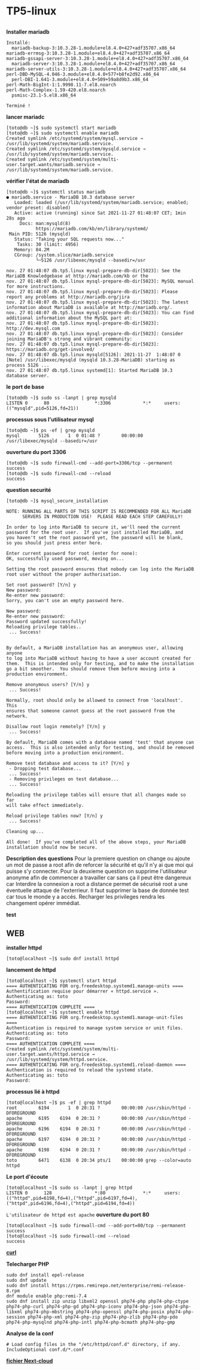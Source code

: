 # TP5-linux

##

**Installer mariadb**
```
Installé:
  mariadb-backup-3:10.3.28-1.module+el8.4.0+427+adf35707.x86_64             mariadb-errmsg-3:10.3.28-1.module+el8.4.0+427+adf35707.x86_64                   mariadb-gssapi-server-3:10.3.28-1.module+el8.4.0+427+adf35707.x86_64
  mariadb-server-3:10.3.28-1.module+el8.4.0+427+adf35707.x86_64             mariadb-server-utils-3:10.3.28-1.module+el8.4.0+427+adf35707.x86_64             perl-DBD-MySQL-4.046-3.module+el8.4.0+577+b8fe2d92.x86_64
  perl-DBI-1.641-3.module+el8.4.0+509+59a8d9b3.x86_64                       perl-Math-BigInt-1:1.9998.11-7.el8.noarch                                       perl-Math-Complex-1.59-420.el8.noarch
  psmisc-23.1-5.el8.x86_64

Terminé !
```
**lancer mariadc**
```
[toto@db ~]$ sudo systemctl start mariadb
[toto@db ~]$ sudo systemctl enable mariadb
Created symlink /etc/systemd/system/mysql.service → /usr/lib/systemd/system/mariadb.service.
Created symlink /etc/systemd/system/mysqld.service → /usr/lib/systemd/system/mariadb.service.
Created symlink /etc/systemd/system/multi-user.target.wants/mariadb.service → /usr/lib/systemd/system/mariadb.service.
```
**vérifier l'état de mariadb**
```
[toto@db ~]$ systemctl status mariadb
● mariadb.service - MariaDB 10.3 database server
   Loaded: loaded (/usr/lib/systemd/system/mariadb.service; enabled; vendor preset: disabled)
   Active: active (running) since Sat 2021-11-27 01:48:07 CET; 1min 28s ago
     Docs: man:mysqld(8)
           https://mariadb.com/kb/en/library/systemd/
 Main PID: 5126 (mysqld)
   Status: "Taking your SQL requests now..."
    Tasks: 30 (limit: 4956)
   Memory: 84.2M
   CGroup: /system.slice/mariadb.service
           └─5126 /usr/libexec/mysqld --basedir=/usr

nov. 27 01:48:07 db.tp5.linux mysql-prepare-db-dir[5023]: See the MariaDB Knowledgebase at http://mariadb.com/kb or the
nov. 27 01:48:07 db.tp5.linux mysql-prepare-db-dir[5023]: MySQL manual for more instructions.
nov. 27 01:48:07 db.tp5.linux mysql-prepare-db-dir[5023]: Please report any problems at http://mariadb.org/jira
nov. 27 01:48:07 db.tp5.linux mysql-prepare-db-dir[5023]: The latest information about MariaDB is available at http://mariadb.org/.
nov. 27 01:48:07 db.tp5.linux mysql-prepare-db-dir[5023]: You can find additional information about the MySQL part at:
nov. 27 01:48:07 db.tp5.linux mysql-prepare-db-dir[5023]: http://dev.mysql.com
nov. 27 01:48:07 db.tp5.linux mysql-prepare-db-dir[5023]: Consider joining MariaDB's strong and vibrant community:
nov. 27 01:48:07 db.tp5.linux mysql-prepare-db-dir[5023]: https://mariadb.org/get-involved/
nov. 27 01:48:07 db.tp5.linux mysqld[5126]: 2021-11-27  1:48:07 0 [Note] /usr/libexec/mysqld (mysqld 10.3.28-MariaDB) starting as process 5126 ...
nov. 27 01:48:07 db.tp5.linux systemd[1]: Started MariaDB 10.3 database server.
```
**le port de base**
```
[toto@db ~]$ sudo ss -lanpt | grep mysqld
LISTEN 0      80                 *:3306            *:*     users:(("mysqld",pid=5126,fd=21))
```
**processus sous l'utilisateur mysql**
```
[toto@db ~]$ ps -ef | grep mysqld
mysql       5126       1  0 01:48 ?        00:00:00 /usr/libexec/mysqld --basedir=/usr
```
**ouverture du port 3306**
```
[toto@db ~]$ sudo firewall-cmd --add-port=3306/tcp --permanent
success
[toto@db ~]$ sudo firewall-cmd --reload
success
```
**question securité**
```
[toto@db ~]$ mysql_secure_installation

NOTE: RUNNING ALL PARTS OF THIS SCRIPT IS RECOMMENDED FOR ALL MariaDB
      SERVERS IN PRODUCTION USE!  PLEASE READ EACH STEP CAREFULLY!

In order to log into MariaDB to secure it, we'll need the current
password for the root user.  If you've just installed MariaDB, and
you haven't set the root password yet, the password will be blank,
so you should just press enter here.

Enter current password for root (enter for none):
OK, successfully used password, moving on...

Setting the root password ensures that nobody can log into the MariaDB
root user without the proper authorisation.

Set root password? [Y/n] y
New password:
Re-enter new password:
Sorry, you can't use an empty password here.

New password:
Re-enter new password:
Password updated successfully!
Reloading privilege tables..
 ... Success!


By default, a MariaDB installation has an anonymous user, allowing anyone
to log into MariaDB without having to have a user account created for
them.  This is intended only for testing, and to make the installation
go a bit smoother.  You should remove them before moving into a
production environment.

Remove anonymous users? [Y/n] y
 ... Success!

Normally, root should only be allowed to connect from 'localhost'.  This
ensures that someone cannot guess at the root password from the network.

Disallow root login remotely? [Y/n] y
 ... Success!

By default, MariaDB comes with a database named 'test' that anyone can
access.  This is also intended only for testing, and should be removed
before moving into a production environment.

Remove test database and access to it? [Y/n] y
 - Dropping test database...
 ... Success!
 - Removing privileges on test database...
 ... Success!

Reloading the privilege tables will ensure that all changes made so far
will take effect immediately.

Reload privilege tables now? [Y/n] y
 ... Success!

Cleaning up...

All done!  If you've completed all of the above steps, your MariaDB
installation should now be secure.
```
**Description des questions**
Pour la premiere question on change ou ajoute un mot de passe a root afin de reforcer la sécurité et qu'il n'y ai que moi qui puisse s'y connecter.
Pour la deuxieme question on supprime l'utilisateur anonyme afin de commencer a travailler car sans ça il peut être dangereux car 
Interdire la connexion a root a distance permet de sécurisé root a une éventuelle attaque de l'exterrieur.
Il faut supprimer la base de donnée test car tous le monde y a accés.
Recharger les privileges rendra les changement opérer immédiat.

**test**

## WEB

**installer httpd**
```
[toto@localhost ~]$ sudo dnf install httpd
```
**lancement de httpd**
```
[toto@localhost ~]$ systemctl start httpd
==== AUTHENTICATING FOR org.freedesktop.systemd1.manage-units ====
Authentification requise pour démarrer « httpd.service ».
Authenticating as: toto
Password:
==== AUTHENTICATION COMPLETE ====
[toto@localhost ~]$ systemctl enable httpd
==== AUTHENTICATING FOR org.freedesktop.systemd1.manage-unit-files ====
Authentication is required to manage system service or unit files.
Authenticating as: toto
Password:
==== AUTHENTICATION COMPLETE ====
Created symlink /etc/systemd/system/multi-user.target.wants/httpd.service → /usr/lib/systemd/system/httpd.service.
==== AUTHENTICATING FOR org.freedesktop.systemd1.reload-daemon ====
Authentication is required to reload the systemd state.
Authenticating as: toto
Password:
```
**processus lié à httpd**
```
[toto@localhost ~]$ ps -ef | grep httpd
root        6194       1  0 20:31 ?        00:00:00 /usr/sbin/httpd -DFOREGROUND
apache      6195    6194  0 20:31 ?        00:00:00 /usr/sbin/httpd -DFOREGROUND
apache      6196    6194  0 20:31 ?        00:00:00 /usr/sbin/httpd -DFOREGROUND
apache      6197    6194  0 20:31 ?        00:00:00 /usr/sbin/httpd -DFOREGROUND
apache      6198    6194  0 20:31 ?        00:00:00 /usr/sbin/httpd -DFOREGROUND
toto        6471    6138  0 20:34 pts/1    00:00:00 grep --color=auto httpd
```
**Le port d'écoute**
```
[toto@localhost ~]$ sudo ss -lanpt | grep httpd
LISTEN 0      128                *:80              *:*     users:(("httpd",pid=6198,fd=4),("httpd",pid=6197,fd=4),("httpd",pid=6196,fd=4),("httpd",pid=6194,fd=4))
```
```L'utilisateur de httpd est apache```
**ouverture du port 80**
```
[toto@localhost ~]$ sudo firewall-cmd --add-port=80/tcp --permanent
success
[toto@localhost ~]$ sudo firewall-cmd --reload
success
```
**[curl](https://github.com/AntoineMACHY/TP/blob/main/fichier-td5/page-web.md)**

**Telecharger PHP**
```
sudo dnf install epel-release
sudo dnf update
sudo dnf install https://rpms.remirepo.net/enterprise/remi-release-8.rpm
dnf module enable php:remi-7.4
sudo dnf install zip unzip libxml2 openssl php74-php php74-php-ctype php74-php-curl php74-php-gd php74-php-iconv php74-php-json php74-php-libxml php74-php-mbstring php74-php-openssl php74-php-posix php74-php-session php74-php-xml php74-php-zip php74-php-zlib php74-php-pdo php74-php-mysqlnd php74-php-intl php74-php-bcmath php74-php-gmp
```
**Analyse de la conf**
```
# Load config files in the "/etc/httpd/conf.d" directory, if any.
IncludeOptional conf.d/*.conf
```
**[fichier Next-cloud](https://github.com/AntoineMACHY/TP/blob/main/fichier-td5/Netx-cloud.md)**
